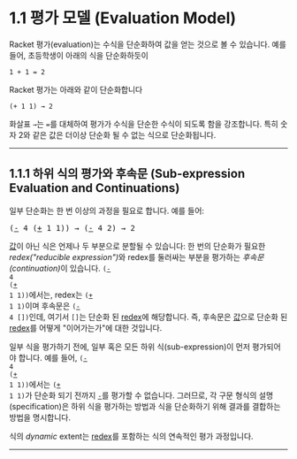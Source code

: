 # 1.1 평가 모델 (Evaluation Model)

Racket 평가(evaluation)는 수식을 단순화하여 값을 얻는 것으로 볼 수 있습니다. 예를 들어, 초등학생이 아래의 식을 단순화하듯이

```
1 + 1 = 2
```

Racket 평가는 아래와 같이 단순화합니다

```
(+ 1 1) → 2
```

화살표 `→`는 `=`를 대체하여 평가가 수식을 단순한 수식이 되도록 함을 강조합니다. 특히 숫자 2와 같은 값은 더이상 단순화 될 수 없는 식으로 단순화됩니다.

---

<h2><a id="sub-expression">1.1.1 하위 식의 평가와 후속문 (Sub-expression Evaluation and Continuations)</a></h2>

일부 단순화는 한 번 이상의 과정을 필요로 합니다. 예를 들어:

<pre>
(<a href="https://docs.racket-lang.org/reference/generic-numbers.html#%28def._%28%28quote._~23~25kernel%29._-%29%29">-</a> 4 (<a href="https://docs.racket-lang.org/reference/generic-numbers.html#%28def._%28%28quote._~23~25kernel%29._%2B%29%29">+</a> 1 1)) → (<a href="https://docs.racket-lang.org/reference/generic-numbers.html#%28def._%28%28quote._~23~25kernel%29._-%29%29">-</a> 4 2) → 2
</pre>

[값](https://docs.racket-lang.org/reference/eval-model.html#%28tech._value%29)이 아닌 식은 언제나 두 부분으로 분할될 수 있습니다: 한 번의 단순화가 필요한 <em>redex("reducible expression")</em>와 redex를 둘러싸는 부분을 평가하는 <em>후속문(continuation)</em>이 있습니다. <code>(<a href="https://docs.racket-lang.org/reference/generic-numbers.html#%28def._%28%28quote._~23~25kernel%29._-%29%29">-</a> 4 (<a href="https://docs.racket-lang.org/reference/generic-numbers.html#%28def._%28%28quote._~23~25kernel%29._%2B%29%29">+</a> 1 1))</code>에서는, redex는 <code>(<a href="https://docs.racket-lang.org/reference/generic-numbers.html#%28def._%28%28quote._~23~25kernel%29._%2B%29%29">+</a> 1 1)</code>이며 후속문은 <code>(<a href="https://docs.racket-lang.org/reference/generic-numbers.html#%28def._%28%28quote._~23~25kernel%29._-%29%29">-</a> 4 [])</code>인데, 여기서 `[]`는 단순화 된 [redex](https://docs.racket-lang.org/reference/eval-model.html#%28tech._redex%29)에 해당합니다. 즉, 후속문은 [값](https://docs.racket-lang.org/reference/eval-model.html#%28tech._value%29)으로 단순화 된 [redex](https://docs.racket-lang.org/reference/eval-model.html#%28tech._redex%29)를 어떻게 "이어가는가"에 대한 것입니다.

일부 식을 평가하기 전에, 일부 혹은 모든 하위 식(sub-expression)이 먼저 평가되어야 합니다. 예를 들어, <code>(<a href="https://docs.racket-lang.org/reference/generic-numbers.html#%28def._%28%28quote._~23~25kernel%29._-%29%29">-</a> 4 (<a href="https://docs.racket-lang.org/reference/generic-numbers.html#%28def._%28%28quote._~23~25kernel%29._%2B%29%29">+</a> 1 1))</code>에서는 <code>(<a href="https://docs.racket-lang.org/reference/generic-numbers.html#%28def._%28%28quote._~23~25kernel%29._%2B%29%29">+</a> 1 1)</code>가 단순화 되기 전까지 <code><a href="https://docs.racket-lang.org/reference/generic-numbers.html#%28def._%28%28quote._~23~25kernel%29._-%29%29">-</a></code>를 평가할 수 없습니다. 그러므로, 각 구문 형식의 설명(specification)은 하위 식을 평가하는 방법과 식을 단순화하기 위해 결과를 결합하는 방법을 명시합니다.

식의 *dynamic* extent는 [redex](https://docs.racket-lang.org/reference/eval-model.html#%28tech._redex%29)를 포함하는 식의 연속적인 평가 과정입니다.

---
